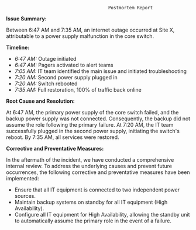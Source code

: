                                            Postmortem Report

**Issue Summary:**

Between 6:47 AM and 7:35 AM, an internet outage occurred at Site X, attributable to a power supply malfunction in the core switch.


**Timeline:**

- *6:47 AM:* Outage initiated
- *6:47 AM:* Pagers activated to alert teams
- *7:05 AM:* IT team identified the main issue and initiated troubleshooting
- *7:20 AM:* Second power supply plugged in
- *7:20 AM:* Switch rebooted
- *7:35 AM:* Full restoration, 100% of traffic back online


**Root Cause and Resolution:**

At 6:47 AM, the primary power supply of the core switch failed, and the backup power supply was not connected. Consequently, the backup did not assume the role following the primary failure. At 7:20 AM, the IT team successfully plugged in the second power supply, initiating the switch's reboot. By 7:35 AM, all services were restored.


**Corrective and Preventative Measures:**

In the aftermath of the incident, we have conducted a comprehensive internal review. To address the underlying causes and prevent future occurrences, the following corrective and preventative measures have been implemented:
- Ensure that all IT equipment is connected to two independent power sources.
- Maintain backup systems on standby for all IT equipment (High Availability).
- Configure all IT equipment for High Availability, allowing the standby unit to automatically assume the primary role in the event of a failure.
